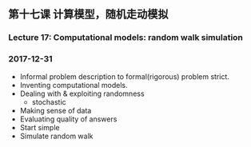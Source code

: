 ## 第十七课 计算模型，随机走动模拟
### Lecture 17: Computational models: random walk simulation
### 2017-12-31
* Informal problem description to formal(rigorous) problem strict.
* Inventing computational models.
* Dealing with & exploiting randomness 
    * stochastic
* Making sense of data
* Evaluating quality of answers
* Start simple
* Simulate random walk
